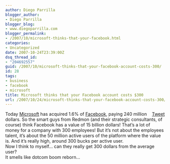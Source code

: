 ```yaml
---
author: Diego Parrilla
blogger_author:
- Diego Parrilla
blogger_blog:
- www.diegoparrilla.com
blogger_permalink:
- /2007/10/microsoft-thinks-that-your-facebook.html
categories:
- Uncategorized
date: 2007-10-24T23:39:00Z
dsq_thread_id:
- "204692557"
guid: /2007/10/microsoft-thinks-that-your-facebook-account-costs-300/
id: 28
tags:
- business
- facebook
- microsoft
title: Microsoft thinks that your Facebook account costs $300
url: /2007/10/24/microsoft-thinks-that-your-facebook-account-costs-300/
---
```


<div style="float: right; margin-left: 10px;">
  <a href="https://twitter.com/share" class="twitter-share-button" data-via="nubeblog" data-hashtags="business,facebook,microsoft" data-count="vertical" data-url="/2007/10/24/microsoft-thinks-that-your-facebook-account-costs-300/">Tweet</a>
</div>

Today [Microsoft](http://www.microsoft.com) has acquired 1.6% of [Facebook](http://www.facebook.com), paying 240 million dollars. So the smart guys from Redmon (and their strategic consultants, of course) think Facebook has a value of 15 billion dollars! That&#8217;s a lot of money for a company with 300 employees! But it&#8217;s not about the employees talent, it&#8217;s about the 50 million active users of the platform where the value is. And it&#8217;s really high, around 300 bucks per active user.  
Now I think to myself&#8230; can they really get 300 dollars from the average user?  
It smells like dotcom boom reborn&#8230;
